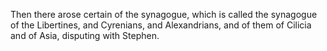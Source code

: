 Then there arose certain of the synagogue, which is called the synagogue of the Libertines, and Cyrenians, and Alexandrians, and of them of Cilicia and of Asia, disputing with Stephen.
